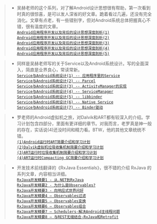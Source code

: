 
>* 吴赫老师的这个系列，对了解Android设计思想很有帮助，第一次看到时真的很惊喜，是可以发人深省的好文章。跪着看过几遍，还没有完全消化。文章有点老，有一些错别字，但对Android系统总体把握真心不错，很有温度的文章。  
[`Android应用程序开发以及背后的设计思想深度剖析(1)`](http://blog.csdn.net/21cnbao/article/details/7835255)    
[`Android应用程序开发以及背后的设计思想深度剖析(2)`](http://blog.csdn.net/21cnbao/article/details/7917652)    
[`Android应用程序开发以及背后的设计思想深度剖析(3)`](http://blog.csdn.net/21cnbao/article/details/7980633)    
[`Android应用程序开发以及背后的设计思想深度剖析(4)`](http://blog.csdn.net/21cnbao/article/details/8018768)    
[`Android应用程序开发以及背后的设计思想深度剖析(5)`](http://blog.csdn.net/21cnbao/article/details/8068896)    

>* 同样是吴赫老师写的关于Service以及Android系统设计。写的全面深入，简直是业界良心，常读常新。  
[`Service与Android系统设计(1) -- 应用程序里的Service`](http://blog.csdn.net/21cnbao/article/details/8086487)    
[`Service与Android系统设计(2) -- Parcel`](http://blog.csdn.net/21cnbao/article/details/8086619)  
[`Service与Android系统设计(3) -- ActivityManager的实现`](http://blog.csdn.net/21cnbao/article/details/8087291)  
[`Service与Android系统设计(4) -- ServiceManager`](http://blog.csdn.net/21cnbao/article/details/8087304)  
[`Service与Android系统设计(5) -- libbinder`](http://blog.csdn.net/21cnbao/article/details/8087326)  
[`Service与Android系统设计(6) -- Native Service`](http://blog.csdn.net/21cnbao/article/details/8087328)  
[`Service与Android系统设计(7) -- Binder驱动`](http://blog.csdn.net/21cnbao/article/details/8087354)  

>* 罗老师的Android虚拟机之旅，对Dalvik和ART都有较深入的介绍。学习计划包含四部分，里面有更详细的章节。对我而言，老罗真是神一般的存在，实话说(4)还没时间和精力看。BTW，他的其他文章统统不错。  
[`(1)Android运行时ART简要介绍和学习计划`](http://blog.csdn.net/luoshengyang/article/details/39256813)    
[`(2)Dalvik虚拟机垃圾收集机制简要介绍和学习计划`](http://blog.csdn.net/luoshengyang/article/details/41338251)    
[`(3)ART运行时垃圾收集机制简要介绍和学习计划`](http://blog.csdn.net/luoshengyang/article/details/42072975)    
[`(4)ART运行时Compacting GC简要介绍和学习计划`](http://blog.csdn.net/luoshengyang/article/details/44513977)   

>* 开发技术前线翻译的《RxJava Essentials》，很不错的介绍 RxJava 的系列文章，内容相当详细。  
[`RxJava开发精要1 - 从.NET到RxJava`](http://www.devtf.cn/?p=1221)  
[`RxJava开发精要2 - 为什么是Observables?`](http://www.devtf.cn/?p=1223)  
[`RxJava开发精要3 - 向响应式世界问好`](http://www.devtf.cn/?p=1225)  
[`RxJava开发精要4 – Observables过滤`](http://www.devtf.cn/?p=1227)  
[`RxJava开发精要5 – Observables变换`](http://www.devtf.cn/?p=1231)  
[`RxJava开发精要6 – Observables组合`](http://www.devtf.cn/?p=1233)  
[`RxJava开发精要7 – Schedulers-解决Android主线程问题`](http://www.devtf.cn/?p=1235)  
[`RxJava开发精要8 – 与REST无缝结合-RxJava和Retrofit`](http://www.devtf.cn/?p=1237)  
